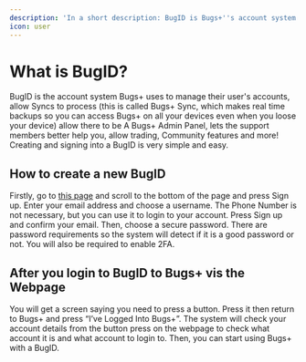 ```yaml
---
description: 'In a short description: BugID is Bugs+''s account system'
icon: user
---
```


# What is BugID?

BugID is the account system Bugs+ uses to manage their user's accounts, allow Syncs to process (this is called Bugs+ Sync, which makes real time backups so you can access Bugs+ on all your devices even when you loose your device) allow there to be A Bugs+ Admin Panel, lets the support members better help you, allow trading, Community features and more! Creating and signing into a BugID is very simple and easy.

## How to create a new BugID

Firstly, go to [this page](https://bugid.au.auth0.com/authorize?response_type=token\&client_id=FIBmHyheCVOB2ztLlGPboxtaICsokYzh\&redirect_uri=https://sitesbyben.wixsite.com/bugsplus/) and scroll to the bottom of the page and press Sign up. Enter your email address and choose a username. The Phone Number is not necessary, but you can use it to login to your account. Press Sign up and confirm your email. Then, choose a secure password. There are password requirements so the system will detect if it is a good password or not. You will also be required to enable 2FA.

## After you login to BugID to Bugs+ vis the Webpage

You will get a screen saying you need to press a button. Press it then return to Bugs+ and press “I’ve Logged Into Bugs+”. The system will check your account details from the button press on the webpage to check what account it is and what account to login to. Then, you can start using Bugs+ with a BugID.
